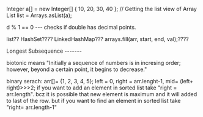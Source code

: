  Integer a[] = new Integer[] { 10, 20, 30, 40 };
 // Getting the list view of Array
List<Integer> list = Arrays.asList(a);


d % 1 == 0    --- checks if double has decimal points.
  

list??
HashSet????
LinkedHashMap???
arrays.fill(arr, start, end, val);????

Longest Subsequence -------



biotonic means "Initially a sequence of numbers is in incresing order; however, beyond a certain point, it begins to decrease."



binary serach:
  arr[]= {1, 2, 3, 4, 5};
  left = 0, right = arr.lenght-1, mid= (left+ right)>>>2;
    if you want to add an element in sorted list take "right = arr.length". bcz it is possible that new element is maximum and it will added to last of the row.
    but if you want to find an element in sorted list take "right= arr.length-1"